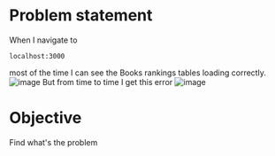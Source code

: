 # Problem statement
When I navigate to
```
localhost:3000
```
most of the time I can see the Books rankings tables loading correctly.
![image](https://user-images.githubusercontent.com/18404037/148656827-12e6fb7e-5c0a-434b-a83d-1ed2ac11bbfe.png)
But from time to time I get this error
![image](https://user-images.githubusercontent.com/18404037/148656915-46b554af-3d3c-4930-a131-c45ce70016c8.png)
# Objective
Find what's the problem
